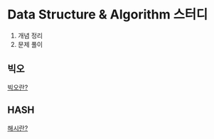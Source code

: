 # Data Structure & Algorithm 스터디

1. 개념 정리
1. 문제 풀이

## 빅오
  
[빅오란?](./big-o/big-o.md)

## HASH

[해시란?](./hash/hash.md)
